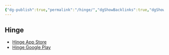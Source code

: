 ```yaml
---
{"dg-publish":true,"permalink":"/hinge/","dgShowBacklinks":true,"dgShowLocalGraph":true}
---
```



## Hinge
- [Hinge App Store](https://itunes.apple.com/us/app/hinge/id595287172?mt=8)
- [Hinge Google Play](https://play.google.com/store/apps/details?id=co.hinge.app)